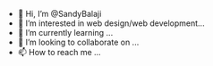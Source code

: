 - 👋 Hi, I’m @SandyBalaji
- 👀 I’m interested in web design/web development...
- 🌱 I’m currently learning ...
- 💞️ I’m looking to collaborate on ...
- 📫 How to reach me ...

<!---
SandyBalaji/SandyBalaji is a ✨ special ✨ repository because its `README.md` (this file) appears on your GitHub profile.
You can click the Preview link to take a look at your changes.
--->
